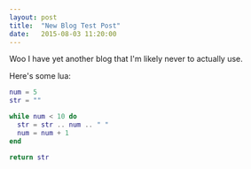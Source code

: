 ```yaml
---
layout: post
title:  "New Blog Test Post"
date:   2015-08-03 11:20:00
---
```


Woo I have yet another blog that I'm likely never to actually use.

Here's some lua:

```lua
num = 5
str = ""

while num < 10 do
  str = str .. num .. " "
  num = num + 1
end

return str
```
